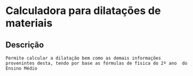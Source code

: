 
Calculadora para dilatações de materiais 
========

Descrição
-------

```
Permite calcular a dilatação bem como as demais informações provenintes desta, tendo por base as fórmulas de física do 2º ano  do Ensino Médio

```

